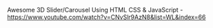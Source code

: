 Awesome 3D Slider/Carousel Using HTML CSS & JavaScript - https://www.youtube.com/watch?v=CNvSlr9AzN8&list=WL&index=66